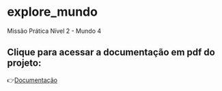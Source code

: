# explore_mundo

Missão Prática Nível 2 - Mundo 4

## Clique para acessar a documentação em pdf do projeto:
👉[Documentação](explore_mundo.pdf)

